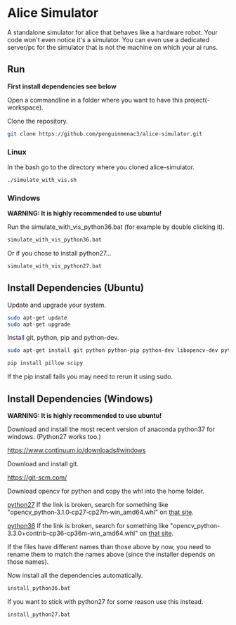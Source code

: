 # Alice Simulator
A standalone simulator for alice that behaves like a hardware robot.
Your code won't even notice it's a simulator.
You can even use a dedicated server/pc for the simulator that is not the machine on which your ai runs.

## Run

**First install dependencies see below**

Open a commandline in a folder where you want to have this project(-workspace).

Clone the repository.
```bash
git clone https://github.com/penguinmenac3/alice-simulator.git
```

### Linux
In the bash go to the directory where you cloned alice-simulator.
```bash
./simulate_with_vis.sh
```

### Windows

**WARNING: It is highly recommended to use ubuntu!**

Run the simulate_with_vis_python36.bat (for example by double clicking it).
```bash
simulate_with_vis_python36.bat
```

Or if you chose to install python27...
```bash
simulate_with_vis_python27.bat
```

## Install Dependencies (Ubuntu)

Update and upgrade your system.

```bash
sudo apt-get update
sudo apt-get upgrade
```

Install git, python, pip and python-dev.

```bash
sudo apt-get install git python python-pip python-dev libopencv-dev python-opencv
```

```bash
pip install pillow scipy
```

If the pip install fails you may need to rerun it using sudo.

## Install Dependencies (Windows)

**WARNING: It is highly recommended to use ubuntu!**

Download and install the most recent version of anaconda python37 for windows. (Python27 works too.)

https://www.continuum.io/downloads#windows

Download and install git.

https://git-scm.com/

Download opencv for python and copy the whl into the home folder.

[python27](http://www.lfd.uci.edu/~gohlke/pythonlibs/tuft5p8b/opencv_python‑3.1.0‑cp27‑cp27m‑win_amd64.whl)
If the link is broken, search for something like "opencv_python‑3.1.0‑cp27‑cp27m‑win_amd64.whl" on [that site](http://www.lfd.uci.edu/~gohlke/pythonlibs/#opencv).

[python36](http://www.lfd.uci.edu/~gohlke/pythonlibs/tuft5p8b/opencv_python-3.3.0+contrib-cp36-cp36m-win_amd64.whl)
If the link is broken, search for something like "opencv_python-3.3.0+contrib-cp36-cp36m-win_amd64.whl" on [that site](http://www.lfd.uci.edu/~gohlke/pythonlibs/#opencv).

If the files have different names than those above by now, you need to rename them to match the names above (since the installer depends on those names).

Now install all the dependencies automatically.
```bash
install_python36.bat
```

If you want to stick with python27 for some reason use this instead.
```bash
install_python27.bat
```
